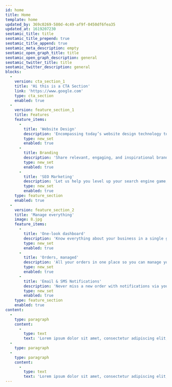 ```yaml
---
id: home
title: Home
template: home
updated_by: 369c0269-580d-4c49-af9f-0450df6fea35
updated_at: 1619207230
seotamic_title: title
seotamic_title_prepend: true
seotamic_title_append: true
seotamic_meta_description: empty
seotamic_open_graph_title: title
seotamic_open_graph_description: general
seotamic_twitter_title: title
seotamic_twitter_description: general
blocks:
  -
    version: cta_section_1
    title: 'Hi this is a CTA Section'
    link: 'https://www.google.com'
    type: cta_section
    enabled: true
  -
    version: feature_section_1
    title: Features
    feature_items:
      -
        title: 'Website Design'
        description: 'Encompassing today’s website design technology to integrated and build solutions relevant to your business.'
        type: new_set
        enabled: true
      -
        title: Branding
        description: 'Share relevant, engaging, and inspirational brand messages to create a connection with your audience.'
        type: new_set
        enabled: true
      -
        title: 'SEO Marketing'
        description: 'Let us help you level up your search engine game, explore our solutions for digital marketing for your business.'
        type: new_set
        enabled: true
    type: feature_section
    enabled: true
  -
    version: feature_section_2
    title: 'Manage everything'
    image: 8.jpg
    feature_items:
      -
        title: 'One-look dashboard'
        description: 'Know everything about your business in a single glance with your new dashboard.'
        type: new_set
        enabled: true
      -
        title: 'Orders, managed'
        description: 'All your orders in one place so you can manage your delivery, collection, asap and pre-orders in one place.'
        type: new_set
        enabled: true
      -
        title: 'Email & SMS Notifications'
        description: 'Never miss a new order with notifications via your dashboard, by sound, and to your email and phone.'
        type: new_set
        enabled: true
    type: feature_section
    enabled: true
content:
  -
    type: paragraph
    content:
      -
        type: text
        text: 'Lorem ipsum dolor sit amet, consectetur adipiscing elit, sed do eiusmod tempor incididunt ut labore et dolore magna aliqua. Ut enim ad minim veniam, quis nostrud exercitation ullamco laboris nisi ut aliquip ex ea commodo consequat. Duis aute irure dolor in reprehenderit in voluptate velit esse cillum dolore eu fugiat nulla pariatur. Excepteur sint occaecat cupidatat non proident, sunt in culpa qui officia deserunt mollit anim id est laborum.Lorem ipsum dolor sit amet, consectetur adipiscing elit, sed do eiusmod tempor incididunt ut labore et dolore magna aliqua. Ut enim ad minim veniam, quis nostrud exercitation ullamco laboris nisi ut aliquip ex ea commodo consequat. Duis aute irure dolor in reprehenderit in voluptate velit esse cillum dolore eu fugiat nulla pariatur. Excepteur sint occaecat cupidatat non proident, sunt in culpa qui officia deserunt mollit anim id est laborum.'
  -
    type: paragraph
  -
    type: paragraph
    content:
      -
        type: text
        text: 'Lorem ipsum dolor sit amet, consectetur adipiscing elit, sed do eiusmod tempor incididunt ut labore et dolore magna aliqua. Ut enim ad minim veniam, quis nostrud exercitation ullamco laboris nisi ut aliquip ex ea commodo consequat. Duis aute irure dolor in reprehenderit in voluptate velit esse cillum dolore eu fugiat nulla pariatur. Excepteur sint occaecat cupidatat non proident, sunt in culpa qui officia deserunt mollit anim id est laborum.Lorem ipsum dolor sit amet, consectetur adipiscing elit, sed do eiusmod tempor incididunt ut labore et dolore magna aliqua. Ut enim ad minim veniam, quis nostrud exercitation ullamco laboris nisi ut aliquip ex ea commodo consequat. Duis aute irure dolor in reprehenderit in voluptate velit esse cillum dolore eu fugiat nulla pariatur. Excepteur sint occaecat cupidatat non proident, sunt in culpa qui officia deserunt mollit anim id est laborum.'
---
```

